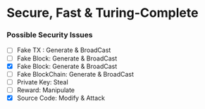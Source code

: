 # Secure, Fast & Turing-Complete
### Possible Security Issues
   * [ ] Fake TX : Generate & BroadCast
   * [ ] Fake Block: Generate & BroadCast
   * [x] Fake Block: Generate & BroadCast
   * [ ] Fake BlockChain: Generate & BroadCast
   * [ ] Private Key: Steal
   * [ ] Reward: Manipulate
   * [x] Source Code: Modify & Attack
### 

